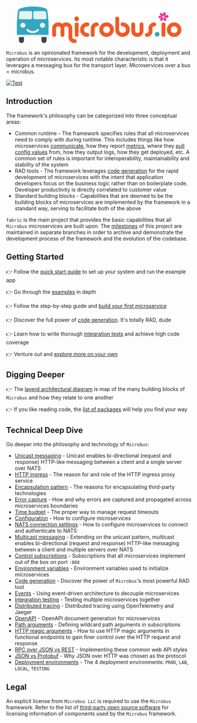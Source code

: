 <p align="center">
<img src="docs/logo.svg" height="100" alt="Microbus.io logo">
</p>

`Microbus` is an opinionated framework for the development, deployment and operation of microservices. Its most notable characteristic is that it leverages a messaging bus for the transport layer. Microservices over a bus = microbus.

[![Test](https://github.com/microbus-io/fabric/actions/workflows/test.yaml/badge.svg?branch=main&event=push)](https://github.com/microbus-io/fabric/actions/workflows/test.yaml)

## Introduction

The framework's philosophy can be categorized into three conceptual areas:

* Common runtime - The framework specifies rules that all microservices need to comply with during runtime. This includes things like how microservices [communicate](./docs/tech/unicast.md), how they report [metrics](./docs/structure/coreservices-metrics.md), where they [pull config values](./docs/blocks/configuration.md) from, how they output logs, how they get deployed, etc. A common set of rules is important for interoperability, maintainability and stability of the system
* RAD tools - The framework leverages [code generation](./docs/blocks/codegen.md) for the rapid development of microservices with the intent that application developers focus on the business logic rather than on boilerplate code. Developer productivity is directly correlated to customer value
* Standard building blocks - Capabilities that are deemed to be the building blocks of microservices are implemented by the framework in a standard way, serving to facilitate both of the above

`fabric` is the main project that provides the basic capabilities that all `Microbus` microservices are built upon. The [milestones](./docs/milestones.md) of this project are maintained in separate branches in order to archive and demonstrate the development process of the framework and the evolution of the codebase.

## Getting Started

👉 Follow the [quick start guide](./docs/howto/quick-start.md) to set up your system and run the example app

👉 Go through the [examples](./docs/structure/examples.md) in depth

👉 Follow the step-by-step guide and [build your first microservice](./docs/howto/first-service.md)

👉 Discover the full power of [code generation](./docs/blocks/codegen.md). It's totally RAD, dude

👉 Learn how to write thorough [integration tests](./docs/blocks/integrationtesting.md) and achieve high code coverage

👉 Venture out and [explore more on your own](./docs/self-explore.md)

## Digging Deeper

👉 The [layerd architectural diagram](./docs/blocks/layers.md) is map of the many building blocks of `Microbus` and how they relate to one another

👉 If you like reading code, the [list of packages](./docs/structure/packages.md) will help you find your way

## Technical Deep Dive

Go deeper into the philosophy and technology of `Microbus`:

* [Unicast messaging](./docs/tech/unicast.md) - Unicast enables bi-directional (request and response) HTTP-like messaging between a client and a single server over NATS
* [HTTP ingress](./docs/blocks/http-ingress.md) - The reason for and role of the HTTP ingress proxy service
* [Encapsulation pattern](./docs/tech/encapsulation.md) - The reasons for encapsulating third-party technologies
* [Error capture](./docs/blocks/error-capture.md) - How and why errors are captured and propagated across microservices boundaries
* [Time budget](./docs/blocks/time-budget.md) - The proper way to manage request timeouts
* [Configuration](./docs/blocks/configuration.md) - How to configure microservices
* [NATS connection settings](./docs/tech/natsconnection.md) - How to configure microservices to connect and authenticate to NATS
* [Multicast messaging](./docs/tech/multicast.md) - Extending on the unicast pattern, multicast enables bi-directional (request and response) HTTP-like messaging between a client and multiple servers over NATS
* [Control subscriptions](./docs/tech/controlsubs.md) - Subscriptions that all microservices implement out of the box on port `:888`
* [Environment variables](./docs/tech/envars.md) - Environment variables used to initialize microservices
* [Code generation](./docs/blocks/codegen.md) - Discover the power of `Microbus`'s most powerful RAD tool
* [Events](./docs/blocks/events.md) - Using event-driven architecture to decouple microservices
* [Integration testing](./docs/blocks/integrationtesting.md) - Testing multiple microservices together
* [Distributed tracing](./docs/blocks/distrib-tracing.md) - Distributed tracing using OpenTelemetry and Jaeger
* [OpenAPI](./docs/blocks/openapi.md) - OpenAPI document generation for microservices
* [Path arguments](./docs/tech/patharguments.md) - Defining wildcard path arguments in subscriptions
* [HTTP magic arguments](./docs/tech/httparguments.md) - How to use HTTP magic arguments in functional endpoints to gain finer control over the HTTP request and response
* [RPC over JSON vs REST](./docs/tech/rpcvsrest.md) - Implementing these common web API styles
* [JSON vs Protobuf](./docs/tech/jsonvsprotobuf.md) - Why JSON over HTTP was chosen as the protocol
* [Deployment environments](./docs/tech/deployments.md) - The 4 deployment environments: `PROD`, `LAB`, `LOCAL`, `TESTING`

## Legal

An explicit license from `Microbus LLC` is required to use the `Microbus` framework.
Refer to the list of [third-party open source software](./docs/third-party-oss.md) for licensing information of components used by the `Microbus` framework.
